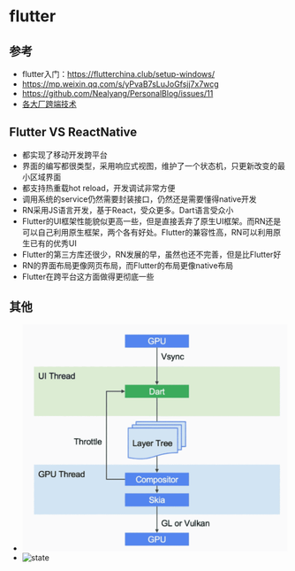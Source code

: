 # flutter

## 参考
  - flutter入门：https://flutterchina.club/setup-windows/
  - https://mp.weixin.qq.com/s/yPvaB7sLuJoGfsjj7x7wcg
  - https://github.com/Nealyang/PersonalBlog/issues/11
  - [各大厂跨端技术](https://zhuanlan.zhihu.com/p/609480548)

## Flutter VS ReactNative
 - 都实现了移动开发跨平台
 - 界面的编写都很类型，采用响应式视图，维护了一个状态机，只更新改变的最小区域界面
 - 都支持热重载hot reload，开发调试非常方便
 - 调用系统的service仍然需要封装接口，仍然还是需要懂得native开发
 - RN采用JS语言开发，基于React，受众更多。Dart语言受众小
 - Flutter的UI框架性能貌似更高一些，但是直接丢弃了原生UI框架。而RN还是可以自己利用原生框架，两个各有好处。Flutter的兼容性高，RN可以利用原生已有的优秀UI
 - Flutter的第三方库还很少，RN发展的早，虽然也还不完善，但是比Flutter好
 - RN的界面布局更像网页布局，而Flutter的布局更像native布局
 - Flutter在跨平台这方面做得更彻底一些

## 其他
  - ![GPU-render](gpu-render.png)
  - ![state](state.png)



